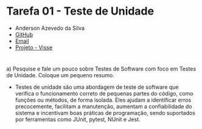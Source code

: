 # Tarefa 01 - Teste de Unidade
* Anderson Azevedo da Silva
* [GitHub](https://github.com/AndersonAzeved/)
* [Email](andersonsilva14.2017@gmail.com)
* [Projeto - Visse](https://github.com/AndersonAzeved/Visse)
#

a) Pesquise e fale um pouco sobre Testes de Software com foco em Testes de Unidade. Coloque um pequeno resumo.
* Testes de unidade são uma abordagem de teste de software que verifica o funcionamento correto de pequenas partes do código, como funções ou métodos, de forma isolada. Eles ajudam a identificar erros precocemente, facilitam a manutenção, aumentam a confiabilidade do sistema e incentivam boas práticas de programação, sendo suportados por ferramentas como JUnit, pytest, NUnit e Jest.

